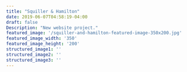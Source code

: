 ```yaml
---
title: "Squiller & Hamilton"
date: 2019-06-07T04:58:19-04:00
draft: false
Description: "New website project."
featured_image: '/squiller-and-hamilton-featured-image-350x200.jpg'
featured_image_width: '350'
featured_image_height: '200'
structured_image1: ''
structured_image2: ''
structured_image3: ''
---
```

